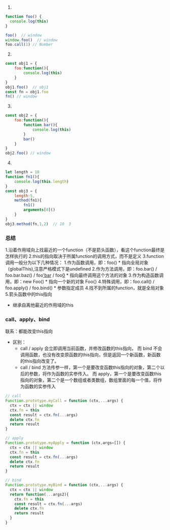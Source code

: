 1.
```javascript
function foo() {
  console.log(this)
}

foo()  // window
window.foo()  // window
foo.call(1) // Number
```
2.
```javascript
const obj1 = {
    foo:function(){
        console.log(this)
    }
}
obj1.foo()  // obj1
const fn = obj1.foo
fn() // window
```
3.
```javascript
const obj2 = {
    foo:function(){
        function bar(){
            console.log(this)
        }
        bar()
    }
}
obj2.foo() // window
```
4.
```javascript
let length = 10
function fn1(){
    console.log(this.length)
}
const obj3 = {
    length:5,
    method(fn1){
        fn1()
        arguments[0]()
    }
}
obj3.method(fn,1,2)  // 10  3
```
### 总结
1.沿着作用域向上找最近的一个function（不是箭头函数），看这个function最终是怎样执行的
2.this的指向取决于所属function的调用方式，而不是定义
3.function调用一般分为以下几种情况：
  1.作为函数调用，即：foo()
    * 指向全局对象（globalThis),注意严格模式下是undefined
  2.作为方法调用，即：foo.bar() / foo.bar.baz() / foo['bar]() / foo[0]()
    * 指向最终调用这个方法的对象
  3.作为构造函数调用，即：new Foo()
    * 指向一个新的对象 Foo{}
  4.特殊调用，即：foo.call() / foo.apply() / foo.bind()
    * 参数指定成员
4.找不到所属的function，就是全局对象
5.箭头函数中的this指向
  * 继承自离他最近的作用域的this



### call、apply、bind
联系：都能改变this指向
* 区别：
    * call / apply 会立即调用当前函数，并修改函数的this指向，
而 bind 不会调用函数，也没有改变原函数的this指向，但是返回一个新函数，新函数的this指向改变了。
    * call / bind 方法传参一样，第一个是要改变函数this指向的对象，第二个以后的参数，将作为函数的实参传入。
而 apply，第一个是要改变函数this指向的对象，第二个是一个数组或者类数组，数组里面的每一个值，将作为函数的实参传入
```javascript
// call
Function.prototype.myCall = function (ctx,...args) {
  ctx = ctx || window
  ctx.fn = this
  const result = ctx.fn(...args)
  delete ctx.fn
  return result
}

// apply
Function.prototype.myApply = function (ctx,args=[]) {
  ctx = ctx || window
  ctx.fn = this
  const result = ctx.fn(...args)
  delete ctx.fn
  return result
}

// bind
Function.prototype.myBind = function (ctx,...args) {
  ctx = ctx || window
  return function(...args2){
    ctx.fn = this
    const result = ctx.fn(...args)
    delete ctx.fn
    return result
  }
}
```

